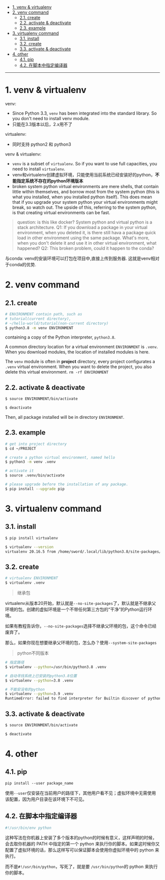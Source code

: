 - [1. venv & virtualenv](#1-venv--virtualenv)
- [2. venv command](#2-venv-command)
  - [2.1. create](#21-create)
  - [2.2. activate & deactivate](#22-activate--deactivate)
  - [2.3. example](#23-example)
- [3. virtualenv command](#3-virtualenv-command)
  - [3.1. install](#31-install)
  - [3.2. create](#32-create)
  - [3.3. activate & deactivate](#33-activate--deactivate)
- [4. other](#4-other)
  - [4.1. pip](#41-pip)
  - [4.2. 在脚本中指定编译器](#42-在脚本中指定编译器)

---
# 1. venv & virtualenv

venv:
- Since Python 3.3, `venv` has been integrated into the standard library. So you don't need to install venv module.
- 只能在3.3版本以后，2.x用不了


virtualenv:
- 同时支持 python2 和 python3


venv & virtualenv:
- `venv` is a subset of `virtualenv`. So if you want to use full capacities, you need to install `virtualenv`.
- venv和virtualenv创建虚拟环境，只能使用当前系统已经安装好的python，**不能指定系统不存在的python环境版本**
- broken system python
virtual environments are mere shells, that contain little within themselves, and borrow most from the system python (this is what you installed, when you installed python itself). This does mean that if you upgrade your system python your virtual environments might break, so watch out. The upside of this, referring to the system python, is that creating virtual environments can be fast.
> question: is this like docker? System python and virtual python is a stack architecture.
> Q1: If you download a package in your virtual environment, when you deleted it, is there still hava a package quick load in other environment using the same package. What's more, when you don't delete it and use it in other virtual environment, what happened? 
> Q2: This broken problem, could it happen to the conda?


与conda:
venv的安装环境可以打包在项目中,直接上传到服务器. 这就是venv相对于conda的优势.
# 2. venv command
## 2.1. create

```bash
# ENVIRONMENT contain path, such as 
# tutorial(current directory),
# ~/hello-world/tutorial(non-current directory)
$ python3.8 -m venv ENVIRONMENT
```
containing a copy of the Python interpreter, `python3.8`.


A common directory location for a virtual environment `ENVIRONMENT` is `.venv`. When you download modules, the location of installed modules is here.

The `venv` module is often in **project** directory, every project configurates a `.venv` virtual environment. When you want to delete the project, you also delete this virtual environment. `rm -rf ENVIRONMENT`

## 2.2. activate & deactivate

```bash
$ source ENVIRONMENT/bin/activate

$ deactivate
```

Then, all package installed will be in directory `ENVIRONMENT`.
## 2.3. example

```bash
# get into project directory
$ cd ~/PROJECT

# create a python virtual environment, named hello
$ python3 -m venv .venv

# activate it
$ source .venv/bin/activate

# please upgrade before the installation of any package.
$ pip install --upgrade pip
```

# 3. virtualenv command
## 3.1. install

```bash
$ pip install virtualenv

$ virtualenv --version
virtualenv 20.16.5 from /home/sword/.local/lib/python3.8/site-packages/virtualenv/__init__.py
```


## 3.2. create

```bash
# virtualenv ENVIRONMENT
$ virtualenv .venv
```
> 继承包

virtualenv从版本20开始，默认就是`--no-site-packages`了，默认就是不继承父环境的包。创建的虚拟环境是一个不带任何第三方包的“干净”的Python运行环境。

如果有教程告诉你，`--no-site-packages`选择不继承父环境的包，这个命令已经废弃了。

那么，如果你现在想要继承父环境的包，怎么办？使用`--system-site-packages`

> python不同版本

```bash
# 指定路径
$ virtualenv --python=/usr/bin/python3.8 .venv

# 自动寻找系统上已安装的python3.8位置
$ virtualenv --python=3.8 .venv

# 不能安没有的python
$ virtualenv --python=3.9 .venv
RuntimeError: failed to find interpreter for Builtin discover of python_spec='3.9'
```
## 3.3. activate & deactivate

```bash
$ source ENVIRONMENT/bin/activate

$ deactivate
```
# 4. other



## 4.1. pip 
`pip install --user package_name`

使用`--user`仅安装在当前用户的路径下，其他用户看不见；虚拟环境中无需使用该配置，因为用户目录在该环境下不可见。

## 4.2. 在脚本中指定编译器


```python
#!/usr/bin/env python
```
这种写法在你机器上安装了多个版本的python的时候有意义，这样声明的时候，会去取你机器的 PATH 中指定的第一个 python 来执行你的脚本。如果这时候你又配置了虚拟环境的话，那么这样写可以保证脚本会使用你虚拟环境中的 python 来执行。

而不是`#!/usr/bin/python`，写死了，就是要 `/usr/bin/python`的 python 来执行你的脚本。
